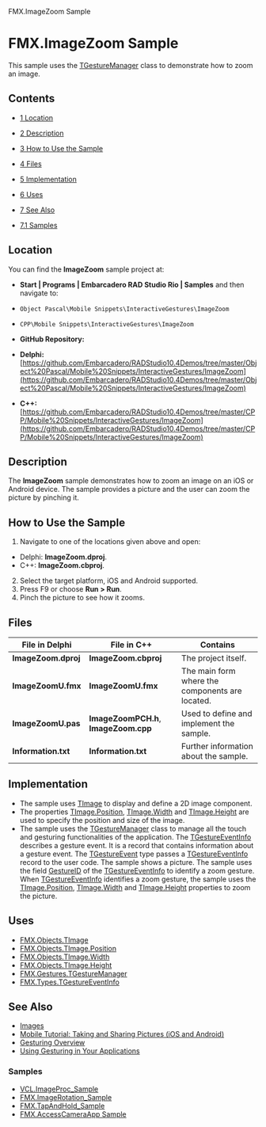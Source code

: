 FMX.ImageZoom Sample[]()
# FMX.ImageZoom Sample 


This sample uses the [TGestureManager](http://docwiki.embarcadero.com/Libraries/en/FMX.Gestures.TGestureManager) class to demonstrate how to zoom an image.
## Contents



* [1 Location](#Location)
* [2 Description](#Description)
* [3 How to Use the Sample](#How_to_Use_the_Sample)
* [4 Files](#Files)
* [5 Implementation](#Implementation)
* [6 Uses](#Uses)
* [7 See Also](#See_Also)

* [7.1 Samples](#Samples)


## Location 

You can find the **ImageZoom** sample project at:
* **Start | Programs | Embarcadero RAD Studio Rio | Samples** and then navigate to:

* `Object Pascal\Mobile Snippets\InteractiveGestures\ImageZoom`
* `CPP\Mobile Snippets\InteractiveGestures\ImageZoom`

* **GitHub Repository:**

* **Delphi:**[https://github.com/Embarcadero/RADStudio10.4Demos/tree/master/Object%20Pascal/Mobile%20Snippets/InteractiveGestures/ImageZoom](https://github.com/Embarcadero/RADStudio10.4Demos/tree/master/Object%20Pascal/Mobile%20Snippets/InteractiveGestures/ImageZoom)
* **C++:**[https://github.com/Embarcadero/RADStudio10.4Demos/tree/master/CPP/Mobile%20Snippets/InteractiveGestures/ImageZoom](https://github.com/Embarcadero/RADStudio10.4Demos/tree/master/CPP/Mobile%20Snippets/InteractiveGestures/ImageZoom)

## Description 

The **ImageZoom** sample demonstrates how to zoom an image on an iOS or Android device. The sample provides a picture and the user can zoom the picture by pinching it.
## How to Use the Sample 


1.  Navigate to one of the locations given above and open:

*  Delphi: **ImageZoom.dproj**.
*  C++: **ImageZoom.cbproj**.

2.  Select the target platform, iOS and Android supported.
3.  Press F9 or choose **Run > Run**.
4.  Pinch the picture to see how it zooms.

## Files 



|**File in Delphi** |**File in C++**                      |**Contains**                                   |
|-------------------|-------------------------------------|-----------------------------------------------|
|**ImageZoom.dproj**|**ImageZoom.cbproj**                 |The project itself.                            |
|**ImageZoomU.fmx** |**ImageZoomU.fmx**                   |The main form where the components are located.|
|**ImageZoomU.pas** |**ImageZoomPCH.h**, **ImageZoom.cpp**|Used to define and implement the sample.       |
|**Information.txt**|**Information.txt**                  |Further information about the sample.          |


## Implementation 


*  The sample uses [TImage](http://docwiki.embarcadero.com/Libraries/en/FMX.Objects.TImage) to display and define a 2D image component.
*  The properties [TImage.Position](http://docwiki.embarcadero.com/Libraries/en/FMX.Objects.TImage.Position), [TImage.Width](http://docwiki.embarcadero.com/Libraries/en/FMX.Objects.TImage.Width) and [TImage.Height](http://docwiki.embarcadero.com/Libraries/en/FMX.Objects.TImage.Height) are used to specify the position and size of the image.
*  The sample uses the [TGestureManager](http://docwiki.embarcadero.com/Libraries/en/FMX.Gestures.TGestureManager) class to manage all the touch and gesturing functionalities of the application. The [TGestureEventInfo](http://docwiki.embarcadero.com/Libraries/en/FMX.Types.TGestureEventInfo) describes a gesture event. It is a record that contains information about a gesture event. The [TGestureEvent](http://docwiki.embarcadero.com/Libraries/en/FMX.Types.TGestureEvent) type passes a [TGestureEventInfo](http://docwiki.embarcadero.com/Libraries/en/FMX.Types.TGestureEventInfo) record to the user code.
The sample shows a picture. The sample uses the field [GestureID](http://docwiki.embarcadero.com/Libraries/en/FMX.Types.TGestureEventInfo.GestureID) of the [TGestureEventInfo](http://docwiki.embarcadero.com/Libraries/en/FMX.Types.TGestureEventInfo) to identify a zoom gesture. When [TGestureEventInfo](http://docwiki.embarcadero.com/Libraries/en/FMX.Types.TGestureEventInfo) identifies a zoom gesture, the sample uses the [TImage.Position](http://docwiki.embarcadero.com/Libraries/en/FMX.Objects.TImage.Position), [TImage.Width](http://docwiki.embarcadero.com/Libraries/en/FMX.Objects.TImage.Width) and [TImage.Height](http://docwiki.embarcadero.com/Libraries/en/FMX.Objects.TImage.Height) properties to zoom the picture.
## Uses 


* [FMX.Objects.TImage](http://docwiki.embarcadero.com/Libraries/en/FMX.Objects.TImage)
* [FMX.Objects.TImage.Position](http://docwiki.embarcadero.com/Libraries/en/FMX.Objects.TImage.Position)
* [FMX.Objects.TImage.Width](http://docwiki.embarcadero.com/Libraries/en/FMX.Objects.TImage.Width)
* [FMX.Objects.TImage.Height](http://docwiki.embarcadero.com/Libraries/en/FMX.Objects.TImage.Height)
* [FMX.Gestures.TGestureManager](http://docwiki.embarcadero.com/Libraries/en/FMX.Gestures.TGestureManager)
* [FMX.Types.TGestureEventInfo](http://docwiki.embarcadero.com/Libraries/en/FMX.Types.TGestureEventInfo)

## See Also 


* [Images](http://docwiki.embarcadero.com/RADStudio/en/Images)
* [Mobile Tutorial: Taking and Sharing Pictures (iOS and Android)](http://docwiki.embarcadero.com/RADStudio/en/Mobile_Tutorial:_Taking_and_Sharing_a_Picture,_and_Sharing_Text_(iOS_and_Android))
* [Gesturing Overview](http://docwiki.embarcadero.com/RADStudio/en/Gesturing_Overview)
* [Using Gesturing in Your Applications](http://docwiki.embarcadero.com/RADStudio/en/Using_Gesturing_in_Your_Applications)

### Samples 


* [VCL.ImageProc_Sample](http://docwiki.embarcadero.com/CodeExamples/en/VCL.ImageProc_Sample)
* [FMX.ImageRotation_Sample](http://docwiki.embarcadero.com/CodeExamples/en/FMX.ImageRotation_Sample)
* [FMX.TapAndHold_Sample](http://docwiki.embarcadero.com/CodeExamples/en/FMX.TapAndHold_Sample)
* [FMX.AccessCameraApp Sample](http://docwiki.embarcadero.com/CodeExamples/en/FMX.AccessCameraApp_Sample)






